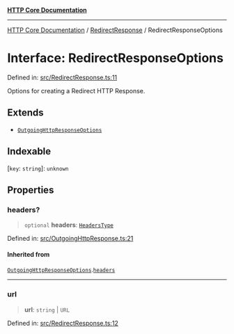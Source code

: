 [**HTTP Core Documentation**](../../README.md)

***

[HTTP Core Documentation](../../README.md) / [RedirectResponse](../README.md) / RedirectResponseOptions

# Interface: RedirectResponseOptions

Defined in: [src/RedirectResponse.ts:11](https://github.com/stonemjs/http-core/blob/6577700bdede2420a5df45a338635c35547070ea/src/RedirectResponse.ts#L11)

Options for creating a Redirect HTTP Response.

## Extends

- [`OutgoingHttpResponseOptions`](../../OutgoingHttpResponse/interfaces/OutgoingHttpResponseOptions.md)

## Indexable

\[`key`: `string`\]: `unknown`

## Properties

### headers?

> `optional` **headers**: [`HeadersType`](../../declarations/type-aliases/HeadersType.md)

Defined in: [src/OutgoingHttpResponse.ts:21](https://github.com/stonemjs/http-core/blob/6577700bdede2420a5df45a338635c35547070ea/src/OutgoingHttpResponse.ts#L21)

#### Inherited from

[`OutgoingHttpResponseOptions`](../../OutgoingHttpResponse/interfaces/OutgoingHttpResponseOptions.md).[`headers`](../../OutgoingHttpResponse/interfaces/OutgoingHttpResponseOptions.md#headers)

***

### url

> **url**: `string` \| `URL`

Defined in: [src/RedirectResponse.ts:12](https://github.com/stonemjs/http-core/blob/6577700bdede2420a5df45a338635c35547070ea/src/RedirectResponse.ts#L12)
